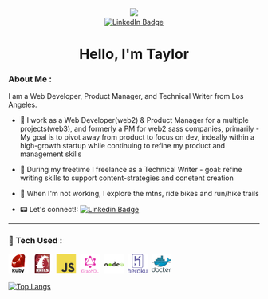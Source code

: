 <div id="header" align="center">
  <img src="https://media.giphy.com/media/NmmUoxTjpj0CDGm1Qj/giphy.gif" width="100"/>
</div>

<div id="badges" align="center">
  <a href="[your-linkedin-URL](https://www.linkedin.com/in/taylor-ferguson-57826660/)">
    <img src="https://img.shields.io/badge/LinkedIn-blue?style=for-the-badge&logo=linkedin&logoColor=white" alt="LinkedIn Badge"/>
  </a>
  </div>
  
<h1 align="center">
  Hello, I'm Taylor 
</h1>



### About Me :

I am a Web Developer, Product Manager, and Technical Writer from Los Angeles.

- :microscope: I work as a Web Developer(web2) & Product Manager for a multiple projects(web3), and formerly a PM for web2 sass companies, primarily - My goal is to pivot away from product to focus on dev, indeally within a high-growth startup while continuing to refine my product and management skills 

- :memo: During my freetime I freelance as a Technical Writer - goal: refine writing skills to support content-strategies and conetent creation

- :sunrise_over_mountains: When I'm not working, I explore the mtns, ride bikes and run/hike trails

- :pager: Let's connect!: [![Linkedin Badge](https://img.shields.io/badge/-kakbar-blue?style=flat&logo=Linkedin&logoColor=white)](https://www.linkedin.com/in/taylor-ferguson-57826660/)

---

### :musical_score: Tech Used :

<div>
  
   <img src="https://github.com/devicons/devicon/blob/master/icons/ruby/ruby-original-wordmark.svg" title="Ruby" alt="Ruby" width="40" height="40"/>&nbsp;
  <img src="https://github.com/devicons/devicon/blob/master/icons/rails/rails-original-wordmark.svg" title="Rails" alt="Rails" width="40" height="40"/>&nbsp;
  <img src="https://github.com/devicons/devicon/blob/master/icons/javascript/javascript-original.svg" title="JavaScript" alt="JavaScript" width="40" height="40"/>&nbsp;
  <img src="https://github.com/devicons/devicon/blob/master/icons/graphql/graphql-plain-wordmark.svg" title="GraphQL" alt="GraphQL" width="40" height="40"/>&nbsp;
  <img src="https://github.com/devicons/devicon/blob/master/icons/nodejs/nodejs-original-wordmark.svg" title="NodeJS" alt="NodeJS" width="40" height="40"/>&nbsp;
  <img src="https://github.com/devicons/devicon/blob/master/icons/heroku/heroku-original-wordmark.svg" title="Heroku" alt="Heroku" width="40" height="40"/>&nbsp;
  <img src="https://github.com/devicons/devicon/blob/master/icons/docker/docker-original-wordmark.svg" title="docker" alt="docker" width="40" height="40"/>&nbsp;
</div>



[![Top Langs](https://github-readme-stats.vercel.app/api/top-langs/?username=taylorjalpha&theme=radical)](https://github.com/anuraghazra/github-readme-stats)



